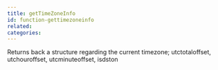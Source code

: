 ```yaml
---
title: getTimeZoneInfo
id: function-gettimezoneinfo
related:
categories:
---
```


Returns back a structure regarding the current timezone; utctotaloffset, utchouroffset, utcminuteoffset, isdston